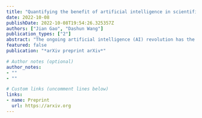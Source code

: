```yaml
---
title: "Quantifying the benefit of artificial intelligence in scientific research"
date: 2022-10-08
publishDate: 2022-10-08T19:54:26.325357Z
authors: ["Jian Gao", "Dashun Wang"]
publication_types: ["2"]
abstract: "The ongoing artificial intelligence (AI) revolution has the potential to change almost every line of work. As AI capabilities continue to improve in accuracy, robustness, and reach, AI may outperform and even replace human experts across many economically valuable tasks. Despite enormous efforts devoted to understanding AI’s impact on labor and the economy, and its recent success in accelerating scientific discovery and progress, we lack a systematic understanding of how advances in AI may benefit scientific research across disciplines and fields. Here we develop a measurement framework to estimate both the direct use of AI and the potential benefit of AI in scientific research, by applying natural language processing techniques to about 87.6 million publications and 7.6 million patents. We find that the use of AI in research appears widespread throughout the sciences, growing especially rapidly since 2015, and papers that use AI exhibit an impact premium, more likely to be highly cited both within and outside their disciplines. While almost every discipline contains some subfields that benefit substantially from AI, analyzing about 5.3 million course syllabi across 15 broad scientific disciplines, we find a systematic misalignment between the education of AI and its impact on research, suggesting the supply of AI talents in scientific disciplines is not commensurate with AI research demands. Lastly, examining who benefits from AI within the scientific workforce, we find that disciplines with a higher representation of women or black scientists tend to see less benefit, suggesting that AI’s growing impact on research may further exacerbate existing inequalities in science. As the connection between AI and scientific research deepens, our findings may have an increasing value, with important implications for the equity and sustainability of the research enterprise."
featured: false
publication: "*arXiv preprint arXiv*"

# Author notes (optional)
author_notes:
- ""
- ""

# Custom links (uncomment lines below)
links:
- name: Preprint
  url: https://arxiv.org
---
```


